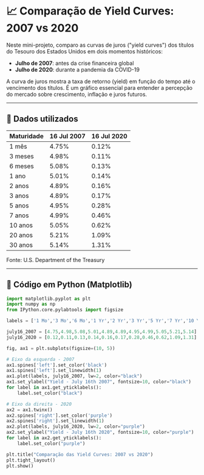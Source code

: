 # 📈 Comparação de Yield Curves: 2007 vs 2020

Neste mini-projeto, comparo as curvas de juros ("yield curves") dos títulos do Tesouro dos Estados Unidos em dois momentos históricos:

- **Julho de 2007**: antes da crise financeira global
- **Julho de 2020**: durante a pandemia da COVID-19

A curva de juros mostra a taxa de retorno (yield) em função do tempo até o vencimento dos títulos. É um gráfico essencial para entender a percepção do mercado sobre crescimento, inflação e juros futuros.

---

## 🔢 Dados utilizados

| Maturidade | 16 Jul 2007 | 16 Jul 2020 |
|------------|-------------|-------------|
| 1 mês      | 4.75%       | 0.12%       |
| 3 meses    | 4.98%       | 0.11%       |
| 6 meses    | 5.08%       | 0.13%       |
| 1 ano      | 5.01%       | 0.14%       |
| 2 anos     | 4.89%       | 0.16%       |
| 3 anos     | 4.89%       | 0.17%       |
| 5 anos     | 4.95%       | 0.28%       |
| 7 anos     | 4.99%       | 0.46%       |
| 10 anos    | 5.05%       | 0.62%       |
| 20 anos    | 5.21%       | 1.09%       |
| 30 anos    | 5.14%       | 1.31%       |

Fonte: U.S. Department of the Treasury

---

## 🧪 Código em Python (Matplotlib)

```python
import matplotlib.pyplot as plt
import numpy as np
from IPython.core.pylabtools import figsize

labels = ['1 Mo','3 Mo','6 Mo','1 Yr','2 Yr','3 Yr','5 Yr','7 Yr','10 Yr','20 Yr','30 Yr']

july16_2007 = [4.75,4.98,5.08,5.01,4.89,4.89,4.95,4.99,5.05,5.21,5.14]
july16_2020 = [0.12,0.11,0.13,0.14,0.16,0.17,0.28,0.46,0.62,1.09,1.31]

fig, ax1 = plt.subplots(figsize=(10, 5))

# Eixo da esquerda - 2007
ax1.spines['left'].set_color('black')
ax1.spines['left'].set_linewidth(1)
ax1.plot(labels, july16_2007, lw=2, color="black")
ax1.set_ylabel("Yield - July 16th 2007", fontsize=10, color="black")
for label in ax1.get_yticklabels():
    label.set_color("black")

# Eixo da direita - 2020
ax2 = ax1.twinx()
ax2.spines['right'].set_color('purple')
ax2.spines['right'].set_linewidth(1)
ax2.plot(labels, july16_2020, lw=2, color="purple")
ax2.set_ylabel("Yield - July 16th 2020", fontsize=10, color="purple")
for label in ax2.get_yticklabels():
    label.set_color("purple")

plt.title("Comparação das Yield Curves: 2007 vs 2020")
plt.tight_layout()
plt.show()

